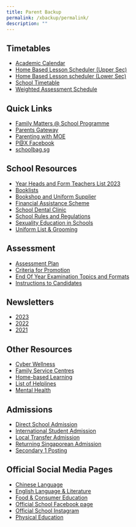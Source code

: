 ```yaml
---
title: Parent Backup
permalink: /xbackup/permalink/
description: ""
---
```

Timetables
----------

*   [Academic Calendar](https://calendar.google.com/calendar/u/0/embed?src=c_k7p87vuspth3eedj4n2mair55g@group.calendar.google.com&ctz=Asia/Singapore)
*   [Home Based Lesson Scheduler (Upper Sec)](https://docs.google.com/spreadsheets/d/1x1Cezpsez216UctPwE2lLGUA4oqZyoGbWNltjtOAcDs/edit?usp=sharing)
*   [Home Based Lesson scheduler (Lower Sec)](https://docs.google.com/spreadsheets/d/1HHoS_7IaTD-gqG91jqGgc60Ehn3MhNJgcfSlF7uHAAs/edit?usp=sharing)
*   [School Timetable](/resources/students/timetables/school-timetable/)
*   [Weighted Assessment Schedule](https://docs.google.com/spreadsheets/d/1S7lChpa_rMRRRJwkNGCqUNMqqJzcWTRenVWWpUSvCEc/edit#gid=1582931388)


Quick Links
-----------
*   [Family Matters @ School Programme](/resources/parents/quick-links/family-matters-at-school-programme)
*   [Parents Gateway](https://xinminsec-moe-edu-sg-admin.cwp.sg/resources/parents/quick-links/parents-gateway)
*   [Parenting with MOE](https://www.instagram.com/parentingwith.moesg/?hl=en)
*   [P@X Facebook](https://www.facebook.com/groups/xmsspax/?ref=share)
*   [schoolbag.sg](https://www.schoolbag.edu.sg/)


School Resources
----------------
* [Year Heads and Form Teachers List 2023](/files/Form%20Teachers%20List/YHs%20&%20FTs%20list%202023.pdf)
*   [Booklists](/resources/students/school-resources/booklists)
*   [Bookshop and Uniform Supplier](/resources/students/school-resources/bookshop-and-uniform-supplier)
*   [Financial Assistance Scheme](/xss/announcements/2023-financial-assistance-scheme-with-revised-income-criteria)
*   [School Dental Clinic](/resources/parents/school-resources/school-dental-clinic)
*   [School Rules and Regulations](/resources/parents/school-resources/school-rules/)
*   [Sexuality Education in Schools](/files/Sexuality%20Education%20in%20Schools/Sexuality%20Education%20in%20Schools%2017%20March%202023.pdf)
*   [Uniform List & Grooming](/resources/students/school-resources/attire-n-grooming)

Assessment
----------

*   [Assessment Plan](/resources/students/assessment/assessment-plan-2021)
*   [Criteria for Promotion](/resources/students/assessment/criteria-for-promotion)
*   [End Of Year Examination Topics and Formats](/resources/students/assessment/end-of-year-examination-topics-and-formats)
*   [Instructions to Candidates](/resources/students/assessment/instructions-to-candidates)


Newsletters
-----------
*   [2023](/resources/parents/newsletters/2023)
*   [2022](/resources/parents/newsletters/2022)
*   [2021](/resources/parents/newsletters/2021)

Other Resources
---------------
*   [Cyber Wellness](https://drive.google.com/file/d/11uxMXxLACqCiZ1BCL5gUBjq-laxrYbR6/view)
*   [Family Service Centres](https://www.msf.gov.sg/dfcs/familyservice/default.aspx)
*   [Home-based Learning](https://sites.google.com/xinminss.edu.sg/hbl-may2021/home)
*   [List of Helplines](/resources/parents/other-resources/list-of-helplines)
*   [Mental Health](/resources/parents/other-resources/mental-health)


Admissions
----------

*   [Direct School Admission](/resources/students/admissions/direct-school-admission)
*   [International Student Admission](/resources/students/admissions/international-student-admission)
*   [Local Transfer Admission](/resources/students/admissions/local-transfer-admission)
*   [Returning Singaporean Admission](/resources/students/admissions/returning-singaporean-admission)
*   [Secondary 1 Posting](https://sites.google.com/xinminss.edu.sg/e-registration-sec-1-2023/home)

Official Social Media Pages
---------------------------

*   [Chinese Language](https://www.instagram.com/xms_cl/)
*   [English Language & Literature](https://www.instagram.com/xmsenglish/)
*   [Food & Consumer Education](https://www.instagram.com/xmsnutritionandfoodscience/)
*   [Official School Facebook page](https://www.facebook.com/xinminsec/)
*   [Official School Instagram](https://www.instagram.com/xinminss/?hl=en)
*   [Physical Education](https://www.instagram.com/xms_pe/?hl=en)